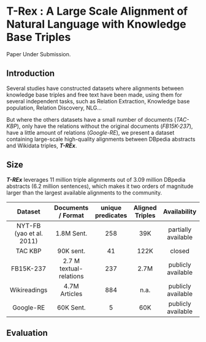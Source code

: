 # T-Rex : A Large Scale Alignment of Natural Language with Knowledge Base Triples

Paper Under Submission.

## Introduction

Several studies have constructed datasets where alignments between knowledge base triples and free text have been made, using them for several independent tasks, such as Relation Extraction, Knowledge base population, Relation Discovery, NLG...

But where the others datasets have a small number of documents (*TAC-KBP*), only have the relations without the original documents (*FB15K-237*), have a little amount of relations (*Google-RE*), we present a dataset containing large-scale high-quality alignments between DBpedia abstracts and Wikidata triples, **_T-REx_**.

## Size

**_T-REx_** leverages 11 million triple alignments out of 3.09 million DBpedia abstracts (6.2 million sentences), which makes it two orders of magnitude larger than the largest available alignments to the community.

| Dataset                  | Documents / Format      | unique predicates | Aligned Triples | Availability        |
|:------------------------:|:-----------------------:|:-----------------:|:---------------:|:-------------------:|
| NYT-FB (yao et al. 2011) | 1.8M Sent.              | 258               | 39K             | partially available |
| TAC KBP                  | 90K sent.               | 41                | 122K            | closed              |
| FB15K-237                | 2.7 M textual-relations | 237               | 2.7M            | publicly available  |
| Wikireadings             | 4.7M Articles           | 884               | n.a.            | publicly available  |
| Google-RE                | 60K Sent.               | 5                 | 60K             | publicly available  |

## Evaluation

